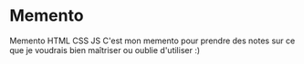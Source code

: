 # Memento
Memento HTML CSS JS
C'est mon memento pour prendre des notes sur ce que je voudrais bien maîtriser ou oublie d'utiliser :)
